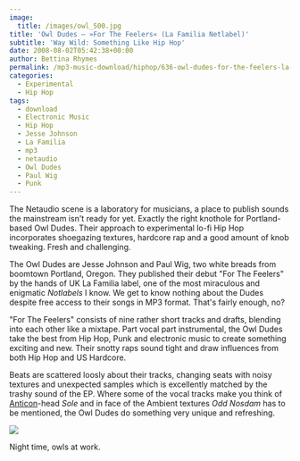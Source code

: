 ```yaml
---
image:
  title: /images/owl_500.jpg
title: 'Owl Dudes – »For The Feelers« (La Familia Netlabel)'
subtitle: 'Way Wild: Something Like Hip Hop'
date: 2008-08-02T05:42:38+00:00
author: Bettina Rhymes
permalink: /mp3-music-download/hiphop/636-owl-dudes-for-the-feelers-la-familia-netlabel
categories:
  - Experimental
  - Hip Hop
tags:
  - download
  - Electronic Music
  - Hip Hop
  - Jesse Johnson
  - La Familia
  - mp3
  - netaudio
  - Owl Dudes
  - Paul Wig
  - Punk
---
```

The Netaudio scene is a laboratory for musicians, a place to publish sounds the mainstream isn't ready for yet. Exactly the right knothole for Portland-based Owl Dudes. Their approach to experimental lo-fi Hip Hop incorporates shoegazing textures, hardcore rap and a good amount of knob tweaking. Fresh and challenging.<!--more-->

The Owl Dudes are Jesse Johnson and Paul Wig, two white breads from boomtown Portland, Oregon. They published their debut "For The Feelers" by the hands of UK La Familia label, one of the most miraculous and enigmatic _Notlabels_ I know. We get to know nothing about the Dudes despite free access to their songs in MP3 format. That's fairly enough, no?

"For The Feelers" consists of nine rather short tracks and drafts, blending into each other like a mixtape. Part vocal part instrumental, the Owl Dudes take the best from Hip Hop, Punk and electronic music to create something exciting and new. Their snotty raps sound tight and draw influences from both Hip Hop and US Hardcore.

Beats are scattered loosly about their tracks, changing seats with noisy textures and unexpected samples which is excellently matched by the trashy sound of the EP. Where some of the vocal tracks make you think of [Anticon](http://www.anticon.com/ "Anticon Record Label")-head _Sole_ and in face of the Ambient textures _Odd Nosdam_ has to be mentioned, the Owl Dudes do something very unique and refreshing.

<img class="alignnone size-full wp-image-638" src="{{ site.url }}{{ site.baseurl }}/images/owldudes.jpg">

Night time, owls at work.
